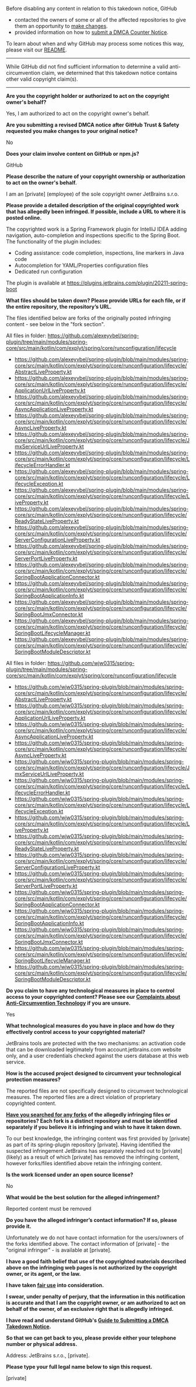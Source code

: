 Before disabling any content in relation to this takedown notice, GitHub
- contacted the owners of some or all of the affected repositories to give them an opportunity to [make changes](https://docs.github.com/en/github/site-policy/dmca-takedown-policy#a-how-does-this-actually-work).
- provided information on how to [submit a DMCA Counter Notice](https://docs.github.com/en/articles/guide-to-submitting-a-dmca-counter-notice).

To learn about when and why GitHub may process some notices this way, please visit our [README](https://github.com/github/dmca/blob/master/README.md#anatomy-of-a-takedown-notice).

---

While GitHub did not find sufficient information to determine a valid anti-circumvention claim, we determined that this takedown notice contains other valid copyright claim(s).

---

**Are you the copyright holder or authorized to act on the copyright owner's behalf?**

Yes, I am authorized to act on the copyright owner's behalf.

**Are you submitting a revised DMCA notice after GitHub Trust & Safety requested you make changes to your original notice?**

No

**Does your claim involve content on GitHub or npm.js?**

GitHub

**Please describe the nature of your copyright ownership or authorization to act on the owner's behalf.**

I am an [private] (employee) of the sole copyright owner JetBrains s.r.o.

**Please provide a detailed description of the original copyrighted work that has allegedly been infringed. If possible, include a URL to where it is posted online.**

The copyrighted work is a Spring Framework plugin for IntelliJ IDEA adding navigation, auto-completion and inspections specific to the Spring Boot. The functionality of the plugin includes:  
- Coding assistance: code completion, inspections, line markers in Java code  
- Autocompletion for YAML/Properties configuration files  
- Dedicated run configuration

The plugin is available at https://plugins.jetbrains.com/plugin/20211-spring-boot

**What files should be taken down? Please provide URLs for each file, or if the entire repository, the repository’s URL.**

The files identified below are forks of the originally posted infringing content - see below in the "fork section".

All files in folder: https://github.com/alexeyvbel/spring-plugin/tree/main/modules/spring-core/src/main/kotlin/com/explyt/spring/core/runconfiguration/lifecycle
- https://github.com/alexeyvbel/spring-plugin/blob/main/modules/spring-core/src/main/kotlin/com/explyt/spring/core/runconfiguration/lifecycle/AbstractLiveProperty.kt
- https://github.com/alexeyvbel/spring-plugin/blob/main/modules/spring-core/src/main/kotlin/com/explyt/spring/core/runconfiguration/lifecycle/ApplicationUrlLiveProperty.kt
- https://github.com/alexeyvbel/spring-plugin/blob/main/modules/spring-core/src/main/kotlin/com/explyt/spring/core/runconfiguration/lifecycle/AsyncApplicationLiveProperty.kt
- https://github.com/alexeyvbel/spring-plugin/blob/main/modules/spring-core/src/main/kotlin/com/explyt/spring/core/runconfiguration/lifecycle/AsyncLiveProperty.kt
- https://github.com/alexeyvbel/spring-plugin/blob/main/modules/spring-core/src/main/kotlin/com/explyt/spring/core/runconfiguration/lifecycle/JmxServiceUrlLiveProperty.kt
- https://github.com/alexeyvbel/spring-plugin/blob/main/modules/spring-core/src/main/kotlin/com/explyt/spring/core/runconfiguration/lifecycle/LifecycleErrorHandler.kt
- https://github.com/alexeyvbel/spring-plugin/blob/main/modules/spring-core/src/main/kotlin/com/explyt/spring/core/runconfiguration/lifecycle/LifecycleException.kt
- https://github.com/alexeyvbel/spring-plugin/blob/main/modules/spring-core/src/main/kotlin/com/explyt/spring/core/runconfiguration/lifecycle/LiveProperty.kt
- https://github.com/alexeyvbel/spring-plugin/blob/main/modules/spring-core/src/main/kotlin/com/explyt/spring/core/runconfiguration/lifecycle/ReadyStateLiveProperty.kt
- https://github.com/alexeyvbel/spring-plugin/blob/main/modules/spring-core/src/main/kotlin/com/explyt/spring/core/runconfiguration/lifecycle/ServerConfigurationLiveProperty.kt
- https://github.com/alexeyvbel/spring-plugin/blob/main/modules/spring-core/src/main/kotlin/com/explyt/spring/core/runconfiguration/lifecycle/ServerPortLiveProperty.kt
- https://github.com/alexeyvbel/spring-plugin/blob/main/modules/spring-core/src/main/kotlin/com/explyt/spring/core/runconfiguration/lifecycle/SpringBootApplicationConnector.kt
- https://github.com/alexeyvbel/spring-plugin/blob/main/modules/spring-core/src/main/kotlin/com/explyt/spring/core/runconfiguration/lifecycle/SpringBootApplicationInfo.kt
- https://github.com/alexeyvbel/spring-plugin/blob/main/modules/spring-core/src/main/kotlin/com/explyt/spring/core/runconfiguration/lifecycle/SpringBootJmxConnector.kt
- https://github.com/alexeyvbel/spring-plugin/blob/main/modules/spring-core/src/main/kotlin/com/explyt/spring/core/runconfiguration/lifecycle/SpringBootLifecycleManager.kt
- https://github.com/alexeyvbel/spring-plugin/blob/main/modules/spring-core/src/main/kotlin/com/explyt/spring/core/runconfiguration/lifecycle/SpringBootModuleDescriptor.kt

All files in folder: https://github.com/wjw0315/spring-plugin/tree/main/modules/spring-core/src/main/kotlin/com/explyt/spring/core/runconfiguration/lifecycle
- https://github.com/wjw0315/spring-plugin/blob/main/modules/spring-core/src/main/kotlin/com/explyt/spring/core/runconfiguration/lifecycle/AbstractLiveProperty.kt
- https://github.com/wjw0315/spring-plugin/blob/main/modules/spring-core/src/main/kotlin/com/explyt/spring/core/runconfiguration/lifecycle/ApplicationUrlLiveProperty.kt
- https://github.com/wjw0315/spring-plugin/blob/main/modules/spring-core/src/main/kotlin/com/explyt/spring/core/runconfiguration/lifecycle/AsyncApplicationLiveProperty.kt
- https://github.com/wjw0315/spring-plugin/blob/main/modules/spring-core/src/main/kotlin/com/explyt/spring/core/runconfiguration/lifecycle/AsyncLiveProperty.kt
- https://github.com/wjw0315/spring-plugin/blob/main/modules/spring-core/src/main/kotlin/com/explyt/spring/core/runconfiguration/lifecycle/JmxServiceUrlLiveProperty.kt
- https://github.com/wjw0315/spring-plugin/blob/main/modules/spring-core/src/main/kotlin/com/explyt/spring/core/runconfiguration/lifecycle/LifecycleErrorHandler.kt
- https://github.com/wjw0315/spring-plugin/blob/main/modules/spring-core/src/main/kotlin/com/explyt/spring/core/runconfiguration/lifecycle/LifecycleException.kt
- https://github.com/wjw0315/spring-plugin/blob/main/modules/spring-core/src/main/kotlin/com/explyt/spring/core/runconfiguration/lifecycle/LiveProperty.kt
- https://github.com/wjw0315/spring-plugin/blob/main/modules/spring-core/src/main/kotlin/com/explyt/spring/core/runconfiguration/lifecycle/ReadyStateLiveProperty.kt
- https://github.com/wjw0315/spring-plugin/blob/main/modules/spring-core/src/main/kotlin/com/explyt/spring/core/runconfiguration/lifecycle/ServerConfigurationLiveProperty.kt
- https://github.com/wjw0315/spring-plugin/blob/main/modules/spring-core/src/main/kotlin/com/explyt/spring/core/runconfiguration/lifecycle/ServerPortLiveProperty.kt
- https://github.com/wjw0315/spring-plugin/blob/main/modules/spring-core/src/main/kotlin/com/explyt/spring/core/runconfiguration/lifecycle/SpringBootApplicationConnector.kt
- https://github.com/wjw0315/spring-plugin/blob/main/modules/spring-core/src/main/kotlin/com/explyt/spring/core/runconfiguration/lifecycle/SpringBootApplicationInfo.kt
- https://github.com/wjw0315/spring-plugin/blob/main/modules/spring-core/src/main/kotlin/com/explyt/spring/core/runconfiguration/lifecycle/SpringBootJmxConnector.kt
- https://github.com/wjw0315/spring-plugin/blob/main/modules/spring-core/src/main/kotlin/com/explyt/spring/core/runconfiguration/lifecycle/SpringBootLifecycleManager.kt
- https://github.com/wjw0315/spring-plugin/blob/main/modules/spring-core/src/main/kotlin/com/explyt/spring/core/runconfiguration/lifecycle/SpringBootModuleDescriptor.kt

**Do you claim to have any technological measures in place to control access to your copyrighted content? Please see our <a href="https://docs.github.com/articles/guide-to-submitting-a-dmca-takedown-notice#complaints-about-anti-circumvention-technology">Complaints about Anti-Circumvention Technology</a> if you are unsure.**

Yes

**What technological measures do you have in place and how do they effectively control access to your copyrighted material?**

JetBrains tools are protected with the two mechanisms: an activation code that can be downloaded legitimately from account.jetbrains.com website only, and a user credentials checked against the users database at this web service.

**How is the accused project designed to circumvent your technological protection measures?**

The reported files are not specifically designed to circumvent technological measures. The reported files are a direct violation of proprietary copyrighted content.

**<a href="https://docs.github.com/articles/dmca-takedown-policy#b-what-about-forks-or-whats-a-fork">Have you searched for any forks</a> of the allegedly infringing files or repositories? Each fork is a distinct repository and must be identified separately if you believe it is infringing and wish to have it taken down.**

To our best knowledge, the infringing content was first provided by [private] as part of its spring-plugin repository [private]. Having identified the suspected infringement JetBrains has separately reached out to [private] (likely) as a result of which [private] has removed the infringing content, however forks/files identified above retain the infringing content.

**Is the work licensed under an open source license?**

No

**What would be the best solution for the alleged infringement?**

Reported content must be removed

**Do you have the alleged infringer’s contact information? If so, please provide it.**

Unfortunately we do not have contact information for the users/owners of the forks identified above. The contact information of [private] - the "original infringer" - is available at [private].

**I have a good faith belief that use of the copyrighted materials described above on the infringing web pages is not authorized by the copyright owner, or its agent, or the law.**

**I have taken <a href="https://www.lumendatabase.org/topics/22">fair use</a> into consideration.**

**I swear, under penalty of perjury, that the information in this notification is accurate and that I am the copyright owner, or am authorized to act on behalf of the owner, of an exclusive right that is allegedly infringed.**

**I have read and understand GitHub's <a href="https://docs.github.com/articles/guide-to-submitting-a-dmca-takedown-notice/">Guide to Submitting a DMCA Takedown Notice</a>.**

**So that we can get back to you, please provide either your telephone number or physical address.**

Address: JetBrains s.r.o., [private].

**Please type your full legal name below to sign this request.**

[private]

